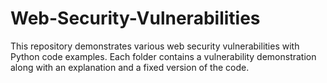 # Web-Security-Vulnerabilities
This repository demonstrates various web security vulnerabilities with Python code examples. Each folder contains a vulnerability demonstration along with an explanation and a fixed version of the code.
